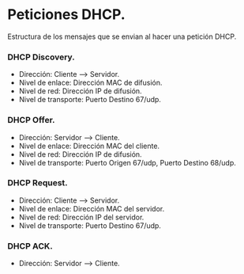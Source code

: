 # Peticiones DHCP.
Estructura de los mensajes que se envian al hacer una petición DHCP.

### DHCP Discovery.
- Dirección: Cliente --> Servidor.
- Nivel de enlace: Dirección MAC de difusión.
- Nivel de red: Dirección IP de difusión.
- Nivel de transporte: Puerto Destino 67/udp.


### DHCP Offer.
- Dirección: Servidor --> Cliente.
- Nivel de enlace: Dirección MAC del cliente.
- Nivel de red: Dirección IP de difusión.
- Nivel de transporte: Puerto Origen 67/udp, Puerto Destino 68/udp.


### DHCP Request.
- Dirección: Cliente --> Servidor.
- Nivel de enlace: Dirección MAC del servidor.
- Nivel de red: Dirección IP del servidor.
- Nivel de transporte: Puerto Destino 67/udp.


### DHCP ACK.
- Dirección: Servidor --> Cliente.